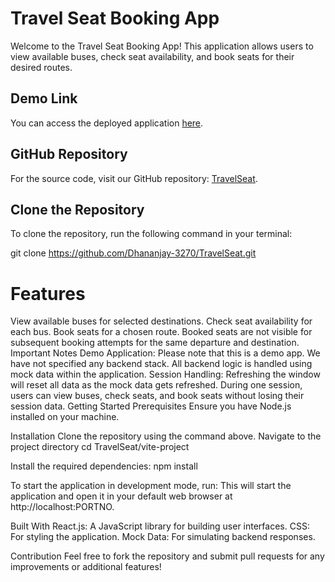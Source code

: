 # Travel Seat Booking App

Welcome to the Travel Seat Booking App! This application allows users to view available buses, check seat availability, and book seats for their desired routes. 

## Demo Link
You can access the deployed application [here](https://travel-seat.vercel.app/).

## GitHub Repository
For the source code, visit our GitHub repository: [TravelSeat](https://github.com/Dhananjay-3270/TravelSeat).

## Clone the Repository
To clone the repository, run the following command in your terminal:

git clone https://github.com/Dhananjay-3270/TravelSeat.git


# Features
View available buses for selected destinations.
Check seat availability for each bus.
Book seats for a chosen route.
Booked seats are not visible for subsequent booking attempts for the same departure and destination.
Important Notes
Demo Application: Please note that this is a demo app. We have not specified any backend stack. All backend logic is handled using mock data within the application.
Session Handling: Refreshing the window will reset all data as the mock data gets refreshed. During one session, users can view buses, check seats, and book seats without losing their session data.
Getting Started
Prerequisites
Ensure you have Node.js installed on your machine.

Installation
Clone the repository using the command above.
Navigate to the project directory
cd TravelSeat/vite-project

Install the required dependencies:
npm install


To start the application in development mode, run:
This will start the application and open it in your default web browser at http://localhost:PORTNO.



Built With
React.js: A JavaScript library for building user interfaces.
CSS: For styling the application.
Mock Data: For simulating backend responses.


Contribution
Feel free to fork the repository and submit pull requests for any improvements or additional features!
